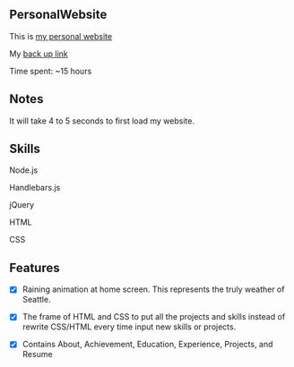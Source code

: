 PersonalWebsite
---------------------

This is [my personal website](http://www.kylenguyen.xyz)

My [back up link](http://kyle-nguyen.herokuapp.com/)

Time spent: ~15 hours

Notes
---------------------

It will take 4 to 5 seconds to first load my website.

Skills
---------------------
Node.js

Handlebars.js

jQuery

HTML

CSS

Features
---------------------
- [x] Raining animation at home screen. This represents the truly weather of Seattle.

- [x] The frame of HTML and CSS to put all the projects and skills instead of rewrite CSS/HTML every time input new skills or projects.

- [x] Contains About, Achievement, Education, Experience, Projects, and Resume
